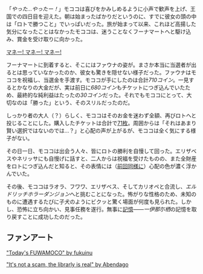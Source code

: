 <!-- title: モココ・アビスガード -->
<!-- status: 生存 -->

「_やった…やったー！_」モココは喜びをかみしめるように小声で歓声を上げ、王国での四日目を迎えた。朝は始まったばかりだというのに、すでに彼女の頭の中は「ロトで勝つこと」でいっぱいだった。旅が始まって以来、これほど高揚した気分になったことはなかったモココは、迷うことなくフーナマートへと駆け込み、賞金を受け取りに向かった。

[マネー! マネー! マネー!](#embed:https://www.youtube.com/live/zh0satM3cEs?t=476)

フーナマートに到着すると、そこにはファウナの姿が。まさか本当に当選者が出るとは思っていなかったのか、彼女も驚きを隠せない様子だった。ファウナはモココを祝福し、当選金を手渡す。モココが手にしたのは合計*710コイン*。一見するとかなりの大金だが、実は前日に*680コイン*もチケットにつぎ込んでいたため、最終的な純利益はたったの*30コイン*だった。それでもモココにとって、大切なのは「勝った」という、そのスリルだったのだ。

しっかり者の大人（？）らしく、モココはそのお金を迷わず全額、再びロトへと投じることにした。購入したチケットは合計で[71枚](https://www.youtube.com/live/zh0satM3cEs?feature=shared&t=515)。周囲からは「それはあまり賢い選択ではないのでは…？」と心配の声が上がるが、モココは全く気にする様子がない。

その日一日、モココは出会う人々、皆にロトの勝利を自慢して回った。エリザベスやネリッサにも自慢げに話すと、二人からは祝福を受けたものの、また全財産をロトにつぎ込んだと知ると、その表情には（[前回同様に](https://www.youtube.com/live/zh0satM3cEs?feature=shared&t=1395)）心配の色が濃く浮かんでいた。

その後、モココはラオラ、フワワ、エリザベス、そしてカリオペと合流し、*エルドリッチホラーダンジョン*へと挑むことになった。怖がりな性格のため、未知のものに遭遇するたびに子犬のようにビクッと驚く場面が何度も見られた。しかし、恐怖に立ち向かい、見事任務を遂行。無事に[記憶](https://www.youtube.com/live/zh0satM3cEs?feature=shared&t=3965)――*一伊那尓栖*の記憶を取り戻すことに成功したのだった。

## ファンアート

["Today's FUWAMOCO" by fukuinu](https://x.com/fukuinu_daddy/status/1831329880249905569)

<!-- fuwawa, irys -->

["It's not a scam, the librarly is real" by Abendago](https://x.com/Abendag0/status/1831627938883891257)

<!-- fuwawa -->
